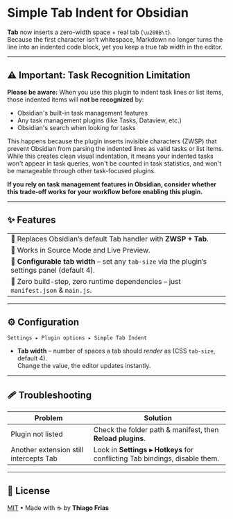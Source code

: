 # Simple Tab Indent for Obsidian

**Tab** now inserts a zero-width space + real tab (`\u200B\t`).  
Because the first character isn’t whitespace, Markdown no longer turns the line into an indented code block, yet you keep a true tab width in the editor.

---

## ⚠️ Important: Task Recognition Limitation

**Please be aware:** When you use this plugin to indent task lines or list items, those indented items will **not be recognized** by:

- Obsidian's built-in task management features
- Any task management plugins (like Tasks, Dataview, etc.)
- Obsidian's search when looking for tasks

This happens because the plugin inserts invisible characters (ZWSP) that prevent Obsidian from parsing the indented lines as valid tasks or list items. While this creates clean visual indentation, it means your indented tasks won't appear in task queries, won't be counted in task statistics, and won't be manageable through other task-focused plugins.

**If you rely on task management features in Obsidian, consider whether this trade-off works for your workflow before enabling this plugin.**

---

## ✨ Features

|                                                                                                 |     |
| ----------------------------------------------------------------------------------------------- | --- |
| 🔹 Replaces Obsidian’s default Tab handler with **ZWSP + Tab**.                                 |
| 🔹 Works in Source Mode and Live Preview.                                                       |
| 🔹 **Configurable tab width** – set any `tab-size` via the plugin’s settings panel (default 4). |
| 🔹 Zero build-step, zero runtime dependencies – just `manifest.json` & `main.js`.               |

---

## ⚙️ Configuration

`Settings ▸ Plugin options ▸ Simple Tab Indent`

- **Tab width** – number of spaces a tab should _render_ as (CSS `tab-size`, default 4).  
  Change the value, the editor updates instantly.

---

## 🩹 Troubleshooting

| Problem                                | Solution                                                                   |
| -------------------------------------- | -------------------------------------------------------------------------- |
| Plugin not listed                      | Check the folder path & manifest, then **Reload plugins**.                 |
| Another extension still intercepts Tab | Look in **Settings ▸ Hotkeys** for conflicting Tab bindings, disable them. |

---

## 📜 License

[MIT](LICENSE) • Made with ☕ by **Thiago Frias**
